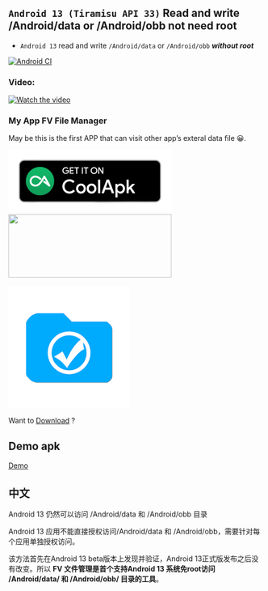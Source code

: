  ## `Android 13 (Tiramisu API 33)` Read and write /Android/data or /Android/obb not need root

 - `Android 13` read and write `/Android/data` or `/Android/obb` ***without root***

 [![Android CI](https://github.com/folderv/androidDataWithoutRootAPI33/actions/workflows/android.yml/badge.svg)](https://github.com/folderv/androidDataWithoutRootAPI33/actions/workflows/android.yml)


 ### Video:
[![Watch the video](https://img.youtube.com/vi/-4H0K70WhDg/maxresdefault.jpg)](https://youtu.be/-4H0K70WhDg)


### My App FV File Manager

May be this is the first APP that can visit other app’s exteral data file 😀.


[<img src="/source/coolapk-badge.png" width="323" height="125" />](https://www.coolapk.com/apk/com.folderv.file)
[<img src="https://play.google.com/intl/en_us/badges/static/images/badges/en_badge_web_generic.png" width="323" height="125">](https://play.google.com/store/apps/details?id=com.folderv.file)

[<img src="/source/com.folderv.file.webp" width="240" height="240" />](http://folderv.com/2022/08/16/Access-Android-data-on-Android-13/)

Want to [Download](http://folderv.com/2022/08/16/Access-Android-data-on-Android-13/) ?


## Demo apk

[Demo](https://github.com/folderv/androidDataWithoutRootAPI33/raw/main/android13dataobbDemo.apk)


## 中文

Android 13 仍然可以访问 /Android/data 和 /Android/obb 目录


Android 13 应用不能直接授权访问/Android/data 和 /Android/obb，需要针对每个应用单独授权访问。

该方法首先在Android 13 beta版本上发现并验证，Android 13正式版发布之后没有改变。所以 __FV 文件管理是首个支持Android 13 系统免root访问 /Android/data/ 和 /Android/obb/ 目录的工具__。


